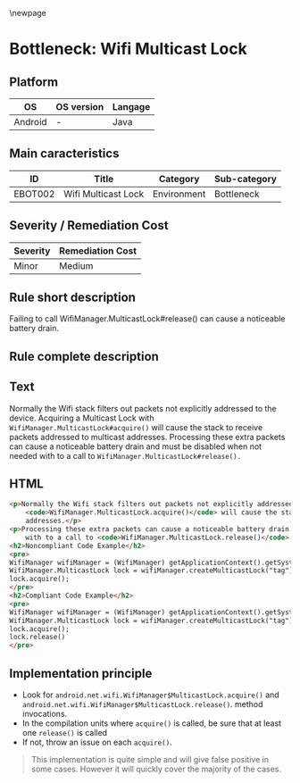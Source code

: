 \newpage

# Bottleneck: Wifi Multicast Lock

## Platform

|   OS          |  OS version  |  Langage  |
|---------------|--------------|-----------|
|  Android      |      -       |  Java     |

## Main caracteristics

|   ID     | Title                | Category    | Sub-category   |
|----------|----------------------|-------------|----------------|
| EBOT002  | Wifi Multicast Lock  | Environment | Bottleneck     |

## Severity / Remediation Cost
  
|  Severity  | Remediation Cost    |
|------------|---------------------|
| Minor      |      Medium         |

## Rule short description

Failing to call WifiManager.MulticastLock#release() can cause a noticeable battery drain.

## Rule complete description

## Text

Normally the Wifi stack filters out packets not explicitly addressed to the device. Acquiring a Multicast Lock with
`WifiManager.MulticastLock#acquire()` will cause the stack to receive packets addressed to multicast addresses.
Processing these extra packets can cause a noticeable battery drain and must be disabled when not needed with to
a call to `WifiManager.MulticastLock#release().`

## HTML

```html
<p>Normally the Wifi stack filters out packets not explicitly addressed to the device. Acquiring a Multicast Lock with
    <code>WifiManager.MulticastLock.acquire()</code> will cause the stack to receive packets addressed to multicast
    addresses.</p>
<p>Processing these extra packets can cause a noticeable battery drain and must be disabled when not needed
    with to a call to <code>WifiManager.MulticastLock.release()</code>.</p>
<h2>Noncompliant Code Example</h2>
<pre>
WifiManager wifiManager = (WifiManager) getApplicationContext().getSystemService(Context.WIFI_SERVICE);
WifiManager.MulticastLock lock = wifiManager.createMulticastLock("tag");
lock.acquire();
</pre>
<h2>Compliant Code Example</h2>
<pre>
WifiManager wifiManager = (WifiManager) getApplicationContext().getSystemService(Context.WIFI_SERVICE);
WifiManager.MulticastLock lock = wifiManager.createMulticastLock("tag");
lock.acquire();
lock.release()
</pre>
```

## Implementation principle

- Look for `android.net.wifi.WifiManager$MulticastLock.acquire()` and `android.net.wifi.WifiManager$MulticastLock.release()`.
  method invocations.
- In the compilation units where `acquire()` is called, be sure that at least one `release()` is called
- If not, throw an issue on each `acquire()`.

> This implementation is quite simple and will give false positive in some cases. However it will quickly cover the
> majority of the cases.
